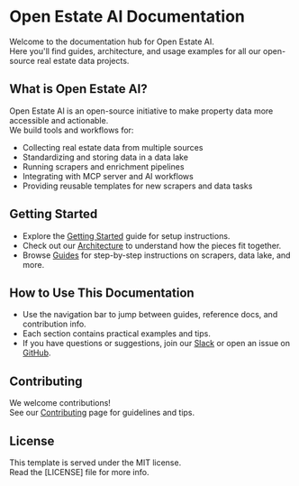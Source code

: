 
# Open Estate AI Documentation

Welcome to the documentation hub for Open Estate AI.  
Here you'll find guides, architecture, and usage examples for all our open-source real estate data projects.

## What is Open Estate AI?

Open Estate AI is an open-source initiative to make property data more accessible and actionable.  
We build tools and workflows for:

- Collecting real estate data from multiple sources
- Standardizing and storing data in a data lake
- Running scrapers and enrichment pipelines
- Integrating with MCP server and AI workflows
- Providing reusable templates for new scrapers and data tasks

## Getting Started

- Explore the [Getting Started](getting-started.md) guide for setup instructions.
- Check out our [Architecture](architecture.md) to understand how the pieces fit together.
- Browse [Guides](guides/scrapers.md) for step-by-step instructions on scrapers, data lake, and more.

## How to Use This Documentation

- Use the navigation bar to jump between guides, reference docs, and contribution info.
- Each section contains practical examples and tips.
- If you have questions or suggestions, join our [Slack](https://join.slack.com/t/open-estate-ai/shared_invite/zt-3dk65gu4h-SmBeySssL732C3ReHL_ejQ) or open an issue on [GitHub](https://github.com/open-estate-ai/real-estate-docs).

## Contributing

We welcome contributions!  
See our [Contributing](contributing.md) page for guidelines and tips.

## License
This template is served under the MIT license.  
Read the [LICENSE] file for more info.
